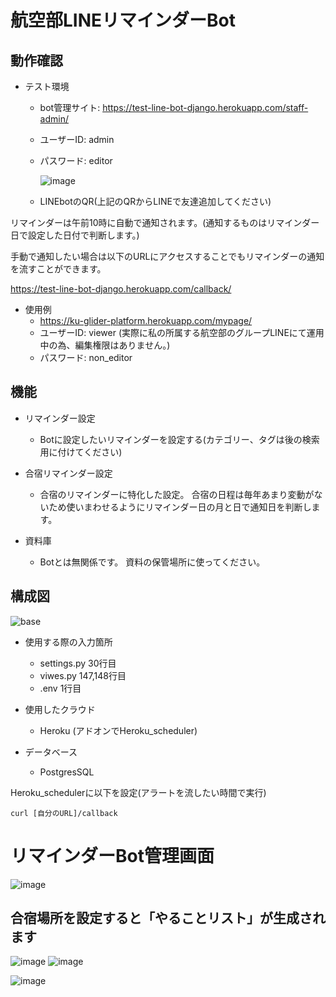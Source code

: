 # 航空部LINEリマインダーBot
## 動作確認
- テスト環境 
  - bot管理サイト: <https://test-line-bot-django.herokuapp.com/staff-admin/> 
  - ユーザーID: admin 
  - パスワード: editor 
 
    ![image](https://user-images.githubusercontent.com/62125008/120919073-b2dac880-c6f2-11eb-916c-9434404e3bf0.png)
  - LINEbotのQR(上記のQRからLINEで友達追加してください)

リマインダーは午前10時に自動で通知されます。(通知するものはリマインダー日で設定した日付で判断します。)

手動で通知したい場合は以下のURLにアクセスすることでもリマインダーの通知を流すことができます。

<https://test-line-bot-django.herokuapp.com/callback/> 
- 使用例
  - https://ku-glider-platform.herokuapp.com/mypage/
  - ユーザーID: viewer  (実際に私の所属する航空部のグループLINEにて運用中の為、編集権限はありません。)
  - パスワード: non_editor 
## 機能
- リマインダー設定
  - Botに設定したいリマインダーを設定する(カテゴリー、タグは後の検索用に付けてください)

- 合宿リマインダー設定
  - 合宿のリマインダーに特化した設定。 合宿の日程は毎年あまり変動がないため使いまわせるようにリマインダー日の月と日で通知日を判断します。

- 資料庫
  - Botとは無関係です。 資料の保管場所に使ってください。
## 構成図
![base](https://user-images.githubusercontent.com/62125008/116781584-bf9a4a00-aabe-11eb-8bc4-ddecbb559277.png)
- 使用する際の入力箇所
  - settings.py 30行目
  - viwes.py 147,148行目
  - .env 1行目

- 使用したクラウド
  - Heroku (アドオンでHeroku_scheduler)

- データベース
  - PostgresSQL

Heroku_schedulerに以下を設定(アラートを流したい時間で実行)

```
curl [自分のURL]/callback
```

# リマインダーBot管理画面
![image](https://user-images.githubusercontent.com/62125008/119561882-af853a00-bde0-11eb-94ee-6d1a35896512.png)

## 合宿場所を設定すると「やることリスト」が生成されます
![image](https://user-images.githubusercontent.com/62125008/119562063-e4918c80-bde0-11eb-94b2-9f2e4221f4e8.png)
![image](https://user-images.githubusercontent.com/62125008/119562726-a0eb5280-bde1-11eb-9906-ba381104c223.png)


![image](https://user-images.githubusercontent.com/62125008/119562094-eb200400-bde0-11eb-81f6-527510c90c79.png)
